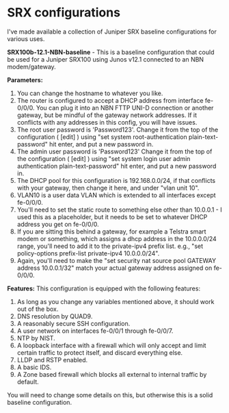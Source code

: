 # SRX configurations
I've made available a collection of Juniper SRX baseline configurations for various uses. 

**SRX100b-12.1-NBN-baseline** - This is a baseline configuration that could be used for a Juniper SRX100 using Junos v12.1 connected to an NBN modem/gateway.

**Parameters:**
1. You can change the hostname to whatever you like.
2. The router is configured to accept a DHCP address from interface fe-0/0/0. You can plug it into an NBN FTTP UNI-D connection or another gateway, but be mindful of the gateway network addresses. If it conflicts with any addresses in this config, you will have issues.
3. The root user password is 'Password123'. Change it from the top of the configuration ( [edit] ) using "set system root-authentication plain-text-password" hit enter, and put a new password in.
4. The admin user password is 'Password123' Change it from the top of the configuration ( [edit] ) using "set system login user admin authentication plain-text-password" hit enter, and put a new password in.
5. The DHCP pool for this configuration is 192.168.0.0/24, if that conflicts with your gateway, then change it here, and under "vlan unit 10".
6. VLAN10 is a user data VLAN which is extended to all interfaces except fe-0/0/0.
7. You'll need to set the static route to something else other than 10.0.0.1 - I used this as a placeholder, but it needs to be set to whatever DHCP address you get on fe-0/0/0.
8. If you are sitting this behind a gateway, for example a Telstra smart modem or something, which assigns a dhcp address in the 10.0.0.0/24 range, you'll need to add it to the private-ipv4 prefix list. e.g., "set policy-options prefix-list private-ipv4 10.0.0.0/24".
9. Again, you'll need to make the "set security nat source pool GATEWAY address 10.0.0.1/32" match your actual gateway address assigned on fe-0/0/0.

**Features:** This configuration is equipped with the following features:
1. As long as you change any variables mentioned above, it should work out of the box.
2. DNS resolution by QUAD9.
3. A reasonably secure SSH configuration.
4. A user network on interfaces fe-0/0/1 through fe-0/0/7.
5. NTP by NIST.
6. A loopback interface with a firewall which will only accept and limit certain traffic to protect itself, and discard everything else.
7. LLDP and RSTP enabled.
8. A basic IDS.
9. A Zone based firewall which blocks all external to internal traffic by default.

You will need to change some details on this, but otherwise this is a solid baseline configuration.
